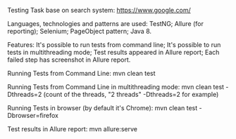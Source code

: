 Testing Task base on search system: https://www.google.com/

Languages, technologies and patterns are used:
TestNG;
Allure (for reporting);
Selenium;
PageObject pattern;
Java 8.

Features:
It's possible to run tests from command line;
It's possible to run tests in multithreading mode;
Test results appeared in Allure report;
Each failed step has screenshot in Allure report.

Running Tests from Command Line:
mvn clean test

Running Tests from Command Line in multithreading mode:
mvn clean test -Dthreads=2 (count of the threads, "2 threads" -Dthreads=2 for example)

Running Tests in browser (by default it's Chrome):
mvn clean test -Dbrowser=firefox 

Test results in Allure report:
mvn allure:serve 
